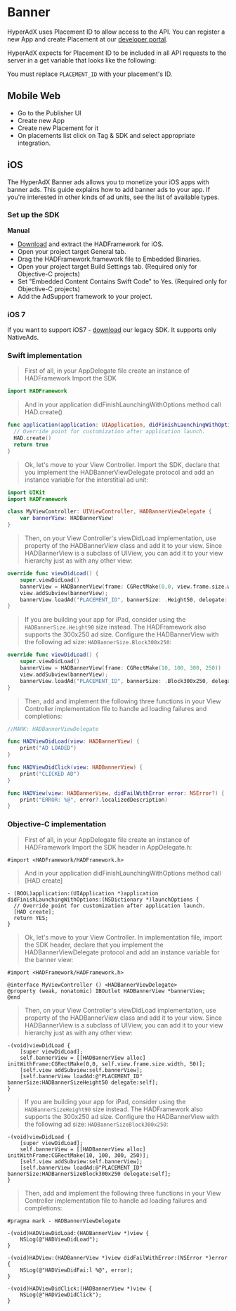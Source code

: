 # Banner

HyperAdX uses Placement ID to allow access to the API. You can register a new App and create Placement at our [developer portal](http://hyperadx.com/publishers/sign_in).

HyperAdX expects for Placement ID to be included in all API requests to the server in a get variable that looks like the following:

<aside class="notice">
You must replace <code>PLACEMENT_ID</code> with your placement's ID.
</aside>

## Mobile Web

* Go to the Publisher UI
* Create new App
* Create new Placement for it
* On placements list click on Tag & SDK and select appropriate integration.

## iOS

The HyperAdX Banner ads allows you to monetize your iOS apps with banner ads. This guide explains how to add banner ads to your app. If you're interested in other kinds of ad units, see the list of available types.

### Set up the SDK

**Manual**

* [Download](https://github.com/hyperads/ios-sdk/releases) and extract the HADFramework for iOS.
* Open your project target General tab.
* Drag the HADFramework.framework file to Embedded Binaries.
* Open your project target Build Settings tab. (Required only for Objective-C projects)
* Set "Embedded Content Contains Swift Code" to Yes. (Required only for Objective-C projects)
* Add the AdSupport framework to your project.

### iOS 7

If you want to support iOS7 - [download](https://github.com/hyperads/ios-sdk/releases/tag/v2.0.3) our legacy SDK. It supports only NativeAds.

### Swift implementation

> First of all, in your AppDelegate file create an instance of HADFramework
> Import the SDK

```swift
import HADFramework
```

> And in your application didFinishLaunchingWithOptions method call HAD.create()

```swift
func application(application: UIApplication, didFinishLaunchingWithOptions launchOptions: [NSObject: AnyObject]?) -> Bool {
  // Override point for customization after application launch.
  HAD.create()
  return true
}
```

> Ok, let's move to your View Controller. Import the SDK, declare that you implement the HADBannerViewDelegate protocol and add an instance variable for the interstitial ad unit:

```swift
import UIKit
import HADFramework

class MyViewController: UIViewController, HADBannerViewDelegate {
	var bannerView: HADBannerView!
}
```

> Then, on your View Controller's viewDidLoad implementation, use property of the HADBannerView class and add it to your view. Since HADBannerView is a subclass of UIView, you can add it to your view hierarchy just as with any other view:

```swift
override func viewDidLoad() {
	super.viewDidLoad()
	bannerView = HADBannerView(frame: CGRectMake(0,0, view.frame.size.width, 50))
	view.addSubview(bannerView);
	bannerView.loadAd("PLACEMENT_ID", bannerSize: .Height50, delegate: self)
}
```

> If you are building your app for iPad, consider using the `HADBannerSize.Height90` size instead. The HADFramework also supports the 300x250 ad size. Configure the HADBannerView with the following ad size: `HADBannerSize.Block300x250`:

```swift
override func viewDidLoad() {
    super.viewDidLoad()
    bannerView = HADBannerView(frame: CGRectMake(10, 100, 300, 250))
    view.addSubview(bannerView);
    bannerView.loadAd("PLACEMENT_ID", bannerSize: .Block300x250, delegate: self)
}
```

> Then, add and implement the following three functions in your View Controller implementation file to handle ad loading failures and completions:

```swift
//MARK: HADBannerViewDelegate

func HADViewDidLoad(view: HADBannerView) {
	print("AD LOADED")
}

func HADViewDidClick(view: HADBannerView) {
	print("CLICKED AD")
}

func HADView(view: HADBannerView, didFailWithError error: NSError?) {
	print("ERROR: %@", error?.localizedDescription)
}
```

### Objective-C implementation

> First of all, in your AppDelegate file create an instance of HADFramework
> Import the SDK header in AppDelegate.h:

```objective_c
#import <HADFramework/HADFramework.h>
```

> And in your application didFinishLaunchingWithOptions method call [HAD create]

```objective_c
- (BOOL)application:(UIApplication *)application didFinishLaunchingWithOptions:(NSDictionary *)launchOptions {
  // Override point for customization after application launch.
  [HAD create];
  return YES;
}
```

> Ok, let's move to your View Controller. In implementation file, import the SDK header, declare that you implement the HADBannerViewDelegate protocol and add an instance variable for the banner view:

```objective_c
#import <HADFramework/HADFramework.h>

@interface MyViewController () <HADBannerViewDelegate>
@property (weak, nonatomic) IBOutlet HADBannerView *bannerView;
@end
```

> Then, on your View Controller's viewDidLoad implementation, use property of the HADBannerView class and add it to your view. Since HADBannerView is a subclass of UIView, you can add it to your view hierarchy just as with any other view:

```objective_c
-(void)viewDidLoad {
    [super viewDidLoad];
    self.bannerView = [[HADBannerView alloc] initWithFrame:CGRectMake(0,0, self.view.frame.size.width, 50)];
    [self.view addSubview:self.bannerView];
    [self.bannerView loadAd:@"PLACEMENT_ID" bannerSize:HADBannerSizeHeight50 delegate:self];
}
```

> If you are building your app for iPad, consider using the `HADBannerSizeHeight90` size instead. The HADFramework also supports the 300x250 ad size. Configure the HADBannerView with the following ad size: `HADBannerSizeBlock300x250`:

```objective_c
-(void)viewDidLoad {
    [super viewDidLoad];
    self.bannerView = [[HADBannerView alloc] initWithFrame:CGRectMake(10, 100, 300, 250)];
    [self.view addSubview:self.bannerView];
    [self.bannerView loadAd:@"PLACEMENT_ID" bannerSize:HADBannerSizeBlock300x250 delegate:self];
}
```

> Then, add and implement the following three functions in your View Controller implementation file to handle ad loading failures and completions:

```objective_c
#pragma mark - HADBannerViewDelegate

-(void)HADViewDidLoad:(HADBannerView *)view {
    NSLog(@"HADViewDidLoad");
}

-(void)HADView:(HADBannerView *)view didFailWithError:(NSError *)error {
    NSLog(@"HADViewDidFai:l %@", error);
}

-(void)HADViewDidClick:(HADBannerView *)view {
    NSLog(@"HADViewDidClick");
}
```
